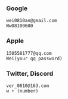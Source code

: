 ### Google
	wei0810an@gmail.com
	Ww08100600

### Apple
	1505581777@qq.com
	Wei(your qq password)

### Twitter, Discord
	ver_0810@163.com
	w + (number)